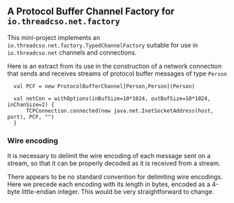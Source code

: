 
## A Protocol Buffer Channel Factory for `io.threadcso.net.factory`

This mini-project implements an
`io.threadcso.net.factory.TypedChannelFactory` suitable for use in
`io.threadcso.net` channels and connections.

Here is an extract from its use in the construction of a network
connection that sends and receives streams of protocol
buffer messages of type `Person`

      val PCF = new ProtocolBufferChannel[Person,Person](Person)
               
      val netCon = withOptions(inBufSize=10*1024, outBufSize=10*1024, inChanSize=2) {
          TCPConnection.connected(new java.net.InetSocketAddress(host, port), PCF, "")
      }

 

### Wire encoding

It is necessary to delimit the wire encoding of each message sent on
a stream, so that it can be properly decoded as it is received from a
stream.

There appears to be no standard convention for delimiting wire encodings.
Here we precede each encoding with its length in bytes, encoded
as a 4-byte little-endian integer.  This would be very straightforward
to change.


      
